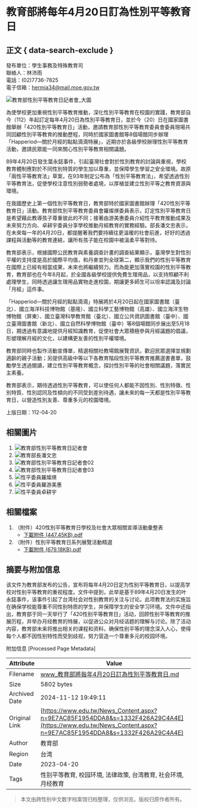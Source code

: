 # 教育部將每年4月20日訂為性別平等教育日

## 正文 { data-search-exclude }


發布單位：學生事務及特殊教育司  
聯絡人：林沛雨  
電話：(02)7736-7825  
電子信箱：[hermia34@mail.moe.gov.tw](mailto:hermia34@mail.moe.gov.tw)

![教育部性別平等教育日記者會_大圖](https://ws.moe.edu.tw/001/Upload/photoedittemp/749fc229-764f-4c56-88d7-51fa337aa138.jpg)

為使學校更加重視性別平等教育推動，深化性別平等教育在校園的實踐，教育部自今（112）年起訂定每年4月20日為性別平等教育日，並於今（20）日在國家圖書館舉辦「420性別平等教育日」活動，邀請教育部性別平等教育委員會委員現場共同回顧性別平等教育的推動歷程，同時於國家圖書館等8個場館同步辦理「Happeriod—關於月經的點點滴滴特展」，近期亦於各級學校辦理性別平等教育活動，邀請民眾能一同來關心性別平等教育相關議題。

89年4月20日發生葉永鋕事件，引起臺灣社會對於性別教育的討論與重視，學校教育體制應對於不同性別特質的學生加以尊重，並保障學生學習之安全環境。故原「兩性平等教育法」草案，在93年制定公布為「性別平等教育法」，希望透過性別平等教育法，促使學校注意性別弱勢者處境，以厚植並建立性別平等之教育資源與環境。

在我國歷史上第一個性別平等教育日，教育部特於國家圖書館辦理「420性別平等教育日」活動。教育部性別平等教育委員會羅燦煐委員表示，訂定性別平等教育日是希望藉此教導孩子尊重彼此的不同；接著由游美惠委員介紹性平教育推動成果及未來努力方向、卓耕宇委員分享學校推動月經教育的實務經驗。部長潘文忠表示，在未來每一年的4月20日，都提醒著我們要持續往更溫暖的社會前進，好好的透過課程與活動等的教育連結，讓所有孩子能在校園中被溫柔平等對待。

教育部表示，根據國際公民教育與素養調查計畫的調查結果顯示，臺灣學生對性別平權的支持度是高於國際平均值，和丹麥並列全球第二，顯示我們的性別平等教育在國際上已經有相當成果，未來也將繼續努力。而為能更加落實校園的性別平等教育，教育部也在今年8月起，於全國各級學校提供免費生理用品，以支持照顧不利處理學生，同時透過讓生理用品實物走進校園，期讓更多師生可以坦率認識及討論「月經」這件事。

「Happeriod—關於月經的點點滴滴」特展將於4月20日起在國家圖書館（臺北）、國立海洋科技博物館（基隆）、國立科學工藝博物館（高雄）、國立海洋生物博物館（屏東）、國立臺灣科學教育館（臺北）、國立公共資訊圖書館（臺中）、國立臺灣圖書館（新北）、國立自然科學博物館（臺中）等8個場館同步展出至5月18日，期透過有意識地提供月經知識教育，促使社會大眾積極參與月經議題的倡議，形塑理解月經的文化，以建構更友善的性別平權環境。

教育部同時也製作活動宣傳單，精選相關社教場館展覽資訊，歡迎民眾選擇並規劃適齡的親子活動；另提供高級中等以下各教育階段性別平等教育推薦選書書單，鼓勵學生透過閱讀，建立性別平等教育概念，探討性別平等的社會相關議題，落實民主素養。 

教育部表示，期待透過性別平等教育，可以使任何人都能不因性別、性別特徵、性別特質、性別認同及性傾向的不同受到差別待遇，讓未來的每一天都是性別平等教育日，以營造性別友善、尊重多元的校園環境。

上版日期：112-04-20

## 相關圖片

1. ![教育部性別平等教育日記者會](https://ws.moe.edu.tw/001/Upload/1/relpic/7632/89059/76d952c1-4c7b-49ef-8abb-3406cf4e45e0@80x60.jpg)
2. ![教育部長潘文忠](https://ws.moe.edu.tw/001/Upload/1/relpic/7632/89059/6a261f3e-a36a-4ec5-bb10-d1c69730b4ce@80x60.jpg)
3. ![教育部性別平等教育日記者會02](https://ws.moe.edu.tw/001/Upload/1/relpic/7632/89059/6798e27f-fe44-46e9-aaed-bc197cd87610@80x60.jpg)
4. ![教育部性別平等教育日記者會03](https://ws.moe.edu.tw/001/Upload/1/relpic/7632/89059/df1ef4a6-6d0b-476f-9a2a-922eabc0c16a@80x60.jpg)
5. ![性平委員羅燦煐](https://ws.moe.edu.tw/001/Upload/1/relpic/7632/89059/e7a4cc5f-a4e0-445d-8d1b-b8940e9cef46@80x60.jpg)
6. ![性平委員羅游美惠](https://ws.moe.edu.tw/001/Upload/1/relpic/7632/89059/f0198c26-c58d-4043-8784-071432821222@80x60.jpg)
7. ![性平委員卓耕宇](https://ws.moe.edu.tw/001/Upload/1/relpic/7632/89059/d669c74a-cedb-411e-bebf-7c91cef4c06e@80x60.jpg)
    
## 相關檔案

1. （附件）420性別平等教育日學校及社會大眾相關宣導活動彙整表  
   - [下載附件 (447.45KB).pdf](https://ws.moe.edu.tw/Download.ashx?u=C099358C81D4876C725695F2070B467E8B81ED614D7AF43E271EBB8990E887DCF222E557C80358EE34CEEB6D08EC94BA7BF22B8438F98BA9026EE2D09D36E34A70188D0A4665D0A5D58DD7DB6B30E4A0&n=2DA601DA5DA89D12C5EA91981AC04716003FA7759C762138BF64A59CCB5169947237814BE5F4CD2F033FAC1BC31F781F9F00886C702016F6147E8525F57C523660133B0995B8BF26234C06F9C6F91C7A9563BAC4AFFFB5FEB8AB256A164B8A7B&icon=..pdf)
2. （附件）性別平等教育日系列展覽活動精選  
   - [下載附件 (679.18KB).pdf](https://ws.moe.edu.tw/Download.ashx?u=C099358C81D4876C725695F2070B467E8B81ED614D7AF43E271EBB8990E887DC5CC9F4AFAF22B39CD69F62E1E5264A71917BFC29E5B49DF1FDA188A6DEC1EC5A6EB2C3370A1E01270DBAA1C047677091&n=2DA601DA5DA89D12A740DDE3EAF30BC396A55D825B515BDB90386E2CE02105F62DF3078E5F7E40808069ED390F5F880F61C7F721930935B78CF6009D3DE8A882&icon=..pdf)

## 摘要与附加信息

<!-- tcd_abstract -->
该文件为教育部发布的公告，宣布将每年4月20日定为性别平等教育日，以提高学校对性别平等教育的重视程度。文件中提到，此举是基于89年4月20日发生的叶永鋕事件，该事件引起了台湾社会对性别教育的关注与讨论。此项教育法的实施旨在确保学校能尊重不同性别特质的学生，并保障学生的安全学习环境。文件中还指出，教育部于同一天举行了「420性别平等教育日」活动，回顾性别平等教育的推展历程，并举办月经教育的特展，以促进公众对月经话题的理解与讨论。除了活动内容，教育部未来将推出相关的课程和资料，确保性别平等的理念深入人心，使得每个人都不因性别特性而受到歧视，努力营造一个尊重多元的校园环境。
<!-- tcd_abstract_end -->

附加信息 [Processed Page Metadata]

| Attribute       | Value                                  |
|-----------------|----------------------------------------|
| Filename        | www_教育部將每年4月20日訂為性別平等教育日.md                             |
| Size            | 5802 bytes                           |
| Archived Date   | 2024-11-12 19:49:11                             |
| Original Link   | [https://www.edu.tw/News_Content.aspx?n=9E7AC85F1954DDA8&s=1332F426A29C4A4E](https://www.edu.tw/News_Content.aspx?n=9E7AC85F1954DDA8&s=1332F426A29C4A4E)                       |
| Author          | 教育部                               |
| Region          | 台湾                               |
| Date            | 2023-04-20                                 |
| Tags            | 性别平等教育, 校园环境, 法律政策, 台湾教育, 社会环境, 月经教育                                 |
>
> 本文由跨性别中文数字档案馆归档整理，仅供浏览。版权归原作者所有。
>